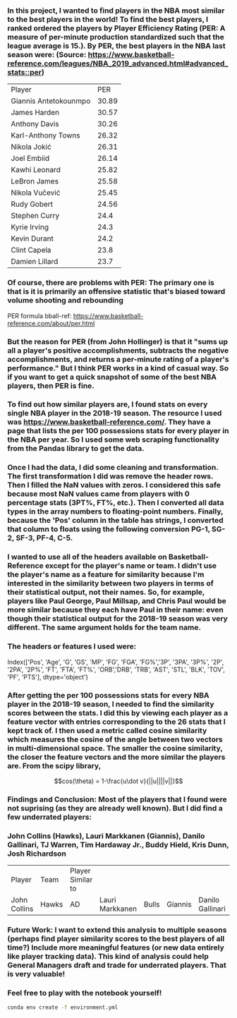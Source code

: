 ### In this project, I wanted to find players in the NBA most similar to the best players in the world! To find the best players, I ranked ordered the players by Player Efficiency Rating (PER: A measure of per-minute production standardized such that the league average is 15.). By PER, the best players in the NBA last season were: (Source: https://www.basketball-reference.com/leagues/NBA_2019_advanced.html#advanced_stats::per)
<table>
<tbody>
<tr><td>Player               </td><td>PER  </td></tr>
<tr><td>Giannis Antetokounmpo</td><td>30.89</td></tr>
<tr><td>James Harden         </td><td>30.57</td></tr>
<tr><td>Anthony Davis        </td><td>30.26</td></tr>
<tr><td>Karl-Anthony Towns   </td><td>26.32</td></tr>
<tr><td>Nikola Jokić         </td><td>26.31</td></tr>
<tr><td>Joel Embiid          </td><td>26.14</td></tr>
<tr><td>Kawhi Leonard        </td><td>25.82</td></tr>
<tr><td>LeBron James         </td><td>25.58</td></tr>
<tr><td>Nikola Vučević       </td><td>25.45</td></tr>
<tr><td>Rudy Gobert          </td><td>24.56</td></tr>
<tr><td>Stephen Curry        </td><td>24.4 </td></tr>
<tr><td>Kyrie Irving         </td><td>24.3 </td></tr>
<tr><td>Kevin Durant         </td><td>24.2 </td></tr>
<tr><td>Clint Capela         </td><td>23.8 </td></tr>
<tr><td>Damien Lillard         </td><td>23.7 </td></tr>
</tbody>
</table>

### Of course, there are problems with PER: The primary one is that is it is primarily an offensive statistic that's biased toward volume shooting and rebounding
PER formula bball-ref: https://www.basketball-reference.com/about/per.html
### But the reason for PER (from John Hollinger) is that it "sums up all a player's positive accomplishments, subtracts the negative accomplishments, and returns a per-minute rating of a player's performance." But I think PER works in a kind of casual way. So if you want to get a quick snapshot of some of the best NBA players, then PER is fine.



### To find out how similar players are, I found stats on every single NBA player in the 2018-19 season. The resource I used was https://www.basketball-reference.com/. They have a page that lists the per 100 possessions stats for every player in the NBA per year. So I used some web scraping functionality from the Pandas library to get the data.

### Once I had the data, I did some cleaning and transformation. The first transformation I did was remove the header rows. Then I filled the NaN values with zeros. I considered this safe because most NaN values came from players with 0 percentage stats (3PT%, FT%, etc.). Then I converted all data types in the array numbers to floating-point numbers. Finally, because the 'Pos' column in the table has strings, I converted that column to floats using the following conversion PG-1, SG-2, SF-3, PF-4, C-5.

### I wanted to use all of the headers available on Basketball-Reference except for the player's name or team. I didn't use the player's name as a feature for similarity because I'm interested in the similarity between two players in terms of their statistical output, not their names. So, for example, players like Paul George, Paul Millsap, and Chris Paul would be more similar because they each have Paul in their name: even though their statistical output for the 2018-19 season was very different. The same argument holds for the team name.

### The headers or features I used were:

Index(['Pos', 'Age', 'G', 'GS', 'MP', 'FG', 'FGA', 'FG%','3P', '3PA', '3P%', '2P', '2PA', '2P%', 'FT', 'FTA', 'FT%', 'ORB','DRB', 'TRB', 'AST', 'STL', 'BLK', 'TOV', 'PF', 'PTS'], dtype='object')


### After getting the per 100 possessions stats for every NBA player in the 2018-19 season, I needed to find the similarity scores between the stats. I did this by viewing each player as a feature vector with entries corresponding to the 26 stats that I kept track of. I then used a metric called cosine similarity which measures the cosine of the angle between two vectors in multi-dimensional space. The smaller the cosine similarity, the closer the feature vectors and the more similar the players are. From the scipy library,

$$cos(\theta) = 1-\frac{u\dot v}{||u||||v||}$$

### Findings and Conclusion: Most of the players that I found were not suprising (as they are already well known). But I did find a few underrated players:

###  John Collins (Hawks), Lauri Markkanen (Giannis), Danilo Gallinari, TJ Warren, Tim Hardaway Jr., Buddy Hield, Kris Dunn, Josh Richardson
<table>
<tbody>
<tr><td>Player</td><td>Team</td><td>Player Similar to</td></tr>
<td>John Collins</td><td>Hawks</td><td>AD</td>
<td>Lauri Markkanen</td><td>Bulls</td><td>Giannis</td>
<td>Danilo Gallinari</td><td>Clippers</td><td>AD</td>
<td>TJ Warren</td><td>Suns</td><td>AD</td>
<td>Buddy Hield</td><td>Kings</td><td>AD</td>
<td>Kris Dunn</td><td>Bulls</td><td>AD</td>
<td>Josh Richardson</td><td>Heat</td><td>AD</td>
</tbody>
</table>

### Future Work: I want to extend this analysis to multiple seasons (perhaps find player similarity scores to the best players of all time?) Include more meaningful features (or new data entirely like player tracking data). This kind of analysis could help General Managers draft and trade for underrated players. That is very valuable!


### Feel free to play with the notebook yourself!
```bash
conda env create -f environment.yml
```